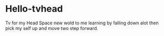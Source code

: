 # Hello-tvhead
Tv for my Head Space
new wold to me learning by falling down alot then pick my self up and move two step forward.
